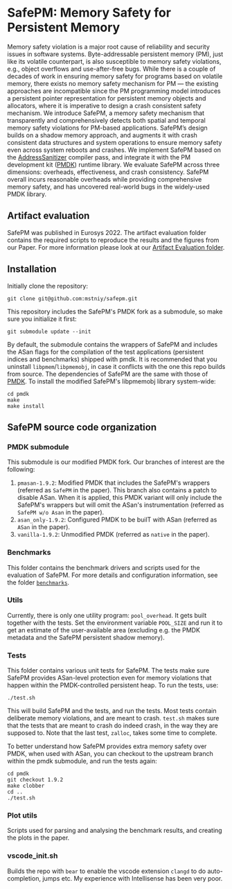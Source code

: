 # SafePM: Memory Safety for Persistent Memory

Memory safety violation is a major root cause of reliability and security issues in software systems. Byte-addressable persistent memory (PM), just like its volatile counterpart, is also susceptible to memory safety violations, e.g., object overflows and use-after-free bugs. While there is a couple of decades of work in ensuring memory safety for programs based on volatile memory, there exists no memory safety mechanism for PM — the existing approaches are incompatible since the PM programming model introduces a persistent pointer representation for persistent memory objects and allocators, where it is imperative to design a crash consistent safety mechanism. We introduce SafePM, a memory safety mechanism that transparently and comprehensively detects both spatial and temporal memory safety violations for PM-based applications. SafePM’s design builds on a shadow memory approach, and augments it with crash consistent data structures and system operations to ensure memory safety even across system reboots and crashes. We implement SafePM based on the [AddressSanitizer](https://clang.llvm.org/docs/AddressSanitizer.html) compiler pass, and integrate it with the PM development kit ([PMDK](https://github.com/pmem/pmdk)) runtime library. We evaluate SafePM across three dimensions: overheads, effectiveness, and crash consistency. SafePM overall incurs reasonable overheads while providing comprehensive memory safety, and has uncovered real-world bugs in the widely-used PMDK library.

## Artifact evaluation

SafePM was published in Eurosys 2022.
The artifact evaluation folder contains the required scripts to reproduce the results and the figures from our Paper.
For more information please look at our [Artifact Evaluation folder](https://github.com/mstniy/safepm/tree/master/artifact_evaluation).

## Installation

Initially clone the repository:
```
git clone git@github.com:mstniy/safepm.git
```

This repository includes the SafePM's PMDK fork as a submodule, so make sure you initialize it first:  
```
git submodule update --init
```

By default, the submodule contains the wrappers of SafePM and includes the ASan flags for the compilation of the test applications (persistent indices and benchmarks) shipped with pmdk. 
It is recommended that you uninstall `libpmem`/`libpmemobj`, in case it conflicts with the one this repo builds from source.
The dependencies of SafePM are the same with those of [PMDK](https://github.com/pmem/pmdk#dependencies).
To install the modified SafePM's libpmemobj library system-wide:
```
cd pmdk
make
make install
```

## SafePM source code organization
### PMDK submodule
This submodule is our modified PMDK fork. Our branches of interest are the following:
1. `pmasan-1.9.2`: Modified PMDK that includes the SafePM's wrappers (referred as `SafePM` in the paper). This branch also contains a patch to disable ASan. When it is applied, this PMDK variant will only include the SafePM's wrappers but will omit the ASan's instrumentation (referred as `SafePM w/o Asan` in the paper).
2. `asan_only-1.9.2`: Configured PMDK to be builT with ASan (referred as `ASan` in the paper).
3. `vanilla-1.9.2`: Unmodified PMDK (referred as `native` in the paper).

### Benchmarks
This folder contains the benchmark drivers and scripts used for the evaluation of SafePM. For more details and configuration information, see the folder [`benchmarks`](https://github.com/mstniy/safepm/tree/master/benchmarks).
### Utils
Currently, there is only one utility program: `pool_overhead`. It gets built together with the tests. Set the environment variable `POOL_SIZE` and run it to get an estimate of the user-available area (excluding e.g. the PMDK metadata and the SafePM persistent shadow memory).
### Tests
This folder contains various unit tests for SafePM. The tests make sure SafePM provides ASan-level protection even for memory violations that happen within the PMDK-controlled persistent heap. To run the tests, use:  
```
./test.sh
```
This will build SafePM and the tests, and run the tests. Most tests contain deliberate memory violations, and are meant to crash. `test.sh` makes sure that the tests that are meant to crash do indeed crash, in the way they are supposed to. Note that the last test, `zalloc`, takes some time to complete.

To better understand how SafePM provides extra memory safety over PMDK, when used with ASan, you can checkout to the upstream branch within the pmdk submodule, and run the tests again:  
```
cd pmdk
git checkout 1.9.2
make clobber
cd ..
./test.sh
```
### Plot utils
Scripts used for parsing and analysing the benchmark results, and creating the plots in the paper.
### vscode_init.sh
Builds the repo with `bear` to enable the vscode extension `clangd` to do auto-completion, jumps etc. My experience with Intellisense has been very poor.